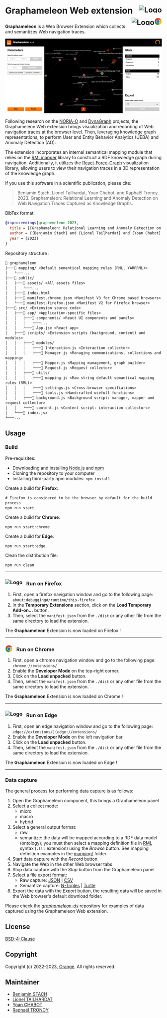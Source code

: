 <h1>
    Graphameleon Web extension 
    <sub><img src="preview/icons/edge.svg" alt="Logo" height="24" align="right"/></sub>
    <sub><img src="preview/icons/chrome.svg" alt="Logo" height="24" align="right"/></sub>
    <sub><img src="preview/icons/firefox.svg" alt="Logo" height="24" align="right"/></sub>
</h1>

**Graphameleon** is a Web Browser Extension which collects and semantizes Web navigation traces.

![Graphameleon Web Extension Preview](preview/gpl_preview.png)

Following research on the [NORIA-O](https://github.com/Orange-OpenSource/noria-ontology) and [DynaGraph](https://github.com/Orange-OpenSource/dynagraph) projects, the Graphameleon Web extension brings visualization and recording of Web navigation traces at the browser level.
Then, leveraging knowledge graph representations, to perform User and Entity Behavior Analytics (UEBA) and Anomaly Detection (AD).

The extension incorporates an internal semantical mapping module that relies on the [RMLmapper](https://rml.io/) library to construct a RDF knowledge graph during navigation.
Additionally, it utilizes the [React-Force-Graph](https://github.com/vasturiano/react-force-graph) visualization library, allowing users to view their navigation traces in a 3D representation of the knowledge graph.

If you use this software in a scientific publication, please cite:

> Benjamin Stach, Lionel Tailhardat, Yoan Chabot, and Raphaël Troncy. 2023.
> Graphameleon: Relational Learning and Anomaly Detection on Web Navigation Traces Captured as Knowledge Graphs.

BibTex format:

```bibtex
@inproceedings{graphemeleon-2023,
  title = {{Graphameleon: Relational Learning and Anomaly Detection on Web Navigation Traces Captured as Knowledge Graphs}},
  author = {{Benjamin Stach} and {Lionel Tailhardat} and {Yoan Chabot} and {Rapha\"el Troncy}},
  year = {2023}
}
```

Repository structure :

```tree
📁 graphameleon
├───📁 mapping/ <Default semantical mapping rules (RML, YARRRML)>
│   └───...
├───📁 public/
│   ├───📁 assets/ <All assets files>
│   │   └───...
│   ├───📄 index.html
│   ├───📄 manifest.chrome.json <Manifest V3 for Chrome based browsers>
│   └───📄 manifest.firefox.json <Manifest V2 for Firefox browser>
├───📁 src/ <Extension source code>
│   ├───📁 app/ <Application-specific files>
│   │   ├───📁 components/ <React UI components and panels>
│   │   │   └───...
│   │   └───📄 App.jsx <React app>
│   ├───📁 scripts/ <Extension scripts (background, content) and modules>
│   │   ├───📁 modules/
│   │   │   ├───📄 Interaction.js <Interaction collector>
│   │   │   ├───📄 Manager.js <Managing communications, collections and mapping>
│   │   │   ├───📄 Mapper.js <Mapping management, graph builder>
│   │   │   └───📄 Request.js <Request collector>
│   │   ├───📁 utils/
│   │   │   ├───📄 mapping.js <Raw string default semantical mapping rules (RML)>
│   │   │   ├───📄 settings.js <Cross-browser specifiations>
│   │   │   └───📄 tools.js <Handcrafted usefull functions>
│   │   ├───📄 background.js <Background script: manager, mapper and request collector>
│   │   └───📄 content.js <Content script: interaction collectors>
│   └───📄 index.jsx
└───...
```

## Usage

### Build

Pre-requisites:

* Downloading and installing [Node.js](https://nodejs.org/) and [npm](https://docs.npmjs.com/downloading-and-installing-node-js-and-npm)
* Cloning the repository to your computer
* Installing third-party npm modules: `npm install`

Create a build for **Firefox**:

```shell
# Firefox is considered to be the browser by default for the build process
npm run start
```

Create a build for **Chrome**:

```shell
npm run start:chrome
```

Create a build for **Edge**:

```shell
npm run start:edge
```

Clean the distribution file:

```shell
npm run clean
```

---

<h3 style="display:flex; align-items:end; gap:12px">
    <img src="preview/icons/firefox.svg" alt="Logo" height="24"/>
    Run on Firefox
</h3>

1. First, open a firefox navigation window and go to the following page: `about:debugging#/runtime/this-firefox`
2. In the **Temporary Extensions** section, click on the **Load Temporary Add-on...** button.
3. Then, select the `manifest.json` from the `./dist` or any other file from the same directory to load the extension.

The **Graphameleon** Extension is now loaded on Firefox !

---

<h3 style="display:flex; align-items:end; gap:12px">
    <img src="preview/icons/chrome.svg" alt="Logo" height="24"/>
    Run on Chrome
</h3>

1. First, open a chrome navigation window and go to the following page: `chrome://extensions/`
2. Enable the **Developer Mode** on the top-right corner.
2. Click on the **Load unpacked** button.
3. Then, select the `manifest.json` from the `./dist` or any other file from the same directory to load the extension.

The **Graphameleon** Extension is now loaded on Chrome !

---

<h3 style="display:flex; align-items:end; gap:12px">
    <img src="preview/icons/edge.svg" alt="Logo" height="24"/>
    Run on Edge
</h3>

1. First, open an edge navigation window and go to the following page: `edge://extensions/](edge://extensions/`
2. Enable the **Developer Mode** on the left navigation bar.
3. Click on the **Load unpacked** button.
4. Then, select the `manifest.json` from the `./dist` or any other file from the same directory to load the extension.

The **Graphameleon** Extension is now loaded on Edge !

---

### Data capture

The general process for performing data capture is as follows:

1. Open the Graphameleon component, this brings a Graphameleon panel
2. Select a collect mode:
    - micro
    - macro
    - hybrid
3. Select a general output format:
    - raw
    - semantize: the data will be mapped according to a RDF data model (ontology); 
   you must then select a mapping definition file in [RML](https://rml.io/) syntax (`.ttl` extension) using the *Browse* button.
   See mapping definition examples in the [mapping/](mapping) folder.
4. Start data capture with the *Record* button
5. Navigate the Web in the other Web browser tabs
6. Stop data capture with the *Stop* button from the Graphameleon panel
7. Select a file export format:
    - Raw capture: [JSON](https://tools.ietf.org/html/rfc8259) | [CSV](https://tools.ietf.org/html/rfc4180)
    - Semantize capture: [N-Triples](https://www.w3.org/TR/n-triples/) | [Turtle](https://www.w3.org/TR/turtle/)
8. Export the data with the *Export* button, the resulting data will be saved in the Web browser's default download folder.

Please check the [*graphameleon-ds*](https://github.com/Orange-OpenSource/graphameleon-ds) repository for examples of data captured using the Graphameleon Web extension.

## License

[BSD-4-Clause](LICENSE.txt)

## Copyright

Copyright (c) 2022-2023, [Orange](https://hellofuture.orange.com/). All rights reserved.

## Maintainer

* [Benjamin STACH](mailto:benjaminstach.pro@gmail.com)
* [Lionel TAILHARDAT](mailto:lionel.tailhardat@orange.com)
* [Yoan CHABOT](mailto:yoan.chabot@orange.com)
* [Raphaël TRONCY](mailto:raphael.troncy@eurecom.fr)
